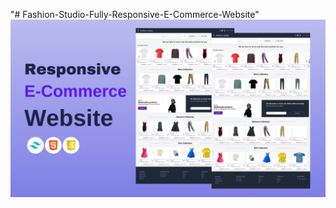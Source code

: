 "# Fashion-Studio-Fully-Responsive-E-Commerce-Website" 
![image alt](https://github.com/codingwithchamindu/Fashion-Studio-Fully-Responsive-E-Commerce-Website/blob/main/Responsive%20Ecommerce%20Website%20with%20Tailwind.png?raw=true)
